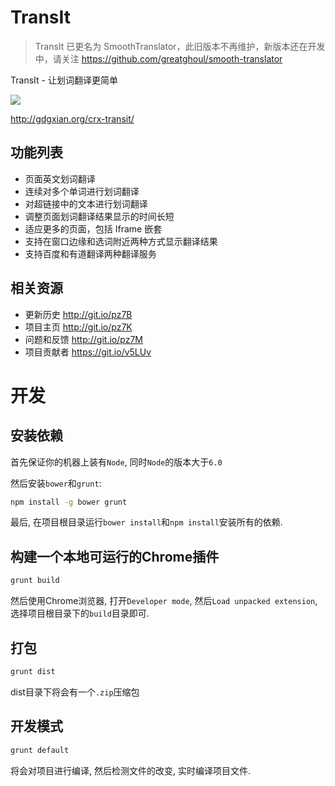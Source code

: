 # TransIt

> TransIt 已更名为 SmoothTranslator，此旧版本不再维护，新版本还在开发中，请关注 https://github.com/greatghoul/smooth-translator

TransIt - 让划词翻译更简单

<a href="https://chrome.google.com/webstore/detail/transit/pfjipfdmbpbkcadkdpmacdcefoohagdc"><img src="https://camo.githubusercontent.com/334b4f665751356b1f4afb758f8ddde55b9c71b8/68747470733a2f2f7261772e6769746875622e636f6d2f476f6f676c654368726f6d652f6368726f6d652d6170702d73616d706c65732f6d61737465722f74727969746e6f77627574746f6e5f736d616c6c2e706e67" border="0" /></a>

http://gdgxian.org/crx-transit/

## 功能列表

- 页面英文划词翻译 
- 连续对多个单词进行划词翻译
- 对超链接中的文本进行划词翻译
- 调整页面划词翻译结果显示的时间长短
- 适应更多的页面，包括 Iframe 嵌套
- 支持在窗口边缘和选词附近两种方式显示翻译结果
- 支持百度和有道翻译两种翻译服务

## 相关资源

- 更新历史 http://git.io/pz7B
- 项目主页 http://git.io/pz7K
- 问题和反馈 http://git.io/pz7M
- 项目贡献者 https://git.io/v5LUv

# 开发

## 安装依赖

首先保证你的机器上装有`Node`, 同时`Node`的版本大于`6.0`

然后安装`bower`和`grunt`:

```bash
npm install -g bower grunt
```

最后, 在项目根目录运行`bower install`和`npm install`安装所有的依赖.

## 构建一个本地可运行的Chrome插件

```bash
grunt build
```

然后使用Chrome浏览器, 打开`Developer mode`, 然后`Load unpacked extension`, 选择项目根目录下的`build`目录即可.

## 打包

```bash
grunt dist
```

dist目录下将会有一个`.zip`压缩包


## 开发模式

```bash
grunt default
```

将会对项目进行编译, 然后检测文件的改变, 实时编译项目文件.
